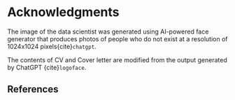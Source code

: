 # Acknowledgments

The image of the data scientist was generated using AI-powered face generator that produces photos of people who do not exist at a resolution of 1024x1024 pixels{cite}`chatgpt`.

The contents of CV and Cover letter are modified from the output generated by ChatGPT {cite}`logoface`.

## References



